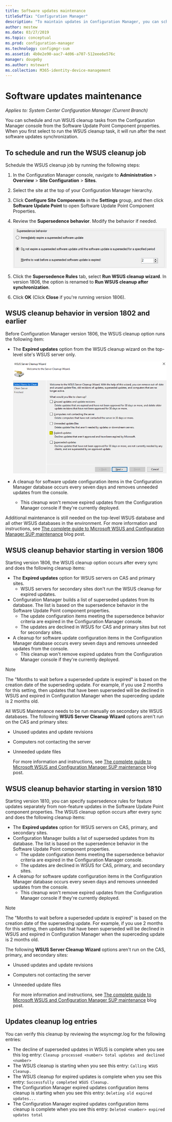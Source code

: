 ```yaml
---
title: Software updates maintenance
titleSuffix: "Configuration Manager"
description: "To maintain updates in Configuration Manager, you can schedule the WSUS cleanup task, or you can run it manually."
author: mestew
ms.date: 03/27/2019
ms.topic: conceptual
ms.prod: configuration-manager
ms.technology: configmgr-sum
ms.assetid: 4b0e2e90-aac7-4d06-a707-512eee6e576c
manager: dougeby
ms.author: mstewart
ms.collection: M365-identity-device-management
---
```

# Software updates maintenance

*Applies to: System Center Configuration Manager (Current Branch)*

You can schedule and run WSUS cleanup tasks from the Configuration Manager console from the Software Update Point Component properties. When you first select to run the WSUS cleanup task, it will run after the next software updates synchronization.  

## To schedule and run the WSUS cleanup job

Schedule the WSUS cleanup job by running the following steps:

1. In the Configuration Manager console, navigate to **Administration** > **Overview** > **Site Configuration** > **Sites**.
2. Select the site at the top of your Configuration Manager hierarchy.

3. Click **Configure Site Components** in the **Settings** group, and then click **Software Update Point** to open Software Update Point Component Properties.  

4. Review the **Supersedence behavior**. Modify the behavior if needed.

   ![supersedence behavior screenshot](media/sccm-supersedence-behavior.PNG)

5. Click the **Supersedence Rules** tab, select **Run WSUS cleanup wizard**. In version 1806, the option is renamed to **Run WSUS cleanup after synchronization**.

6. Click **OK** (Click **Close** if you're running version 1806).

## WSUS cleanup behavior in version 1802 and earlier

Before Configuration Manager version 1806, the WSUS cleanup option runs the following item:

- The **Expired updates** option from the WSUS cleanup wizard on the top-level site's WSUS server only.

  ![WSUS expired update cleanup screenshot](media/wsus-cleanup-expired.PNG)

- A cleanup for software update configuration items in the Configuration Manager database occurs every seven days and removes unneeded updates from the console.
  - This cleanup won't remove expired updates from the Configuration Manager console if they're currently deployed.

Additional maintenance is still needed on the top-level WSUS database and all other WSUS databases in the environment. For more information and instructions, see [The complete guide to Microsoft WSUS and Configuration Manager SUP maintenance](https://support.microsoft.com/help/4490644/complete-guide-to-microsoft-wsus-and-configuration-manager-sup-maint/) blog post.

## WSUS cleanup behavior starting in version 1806

Starting version 1806, the WSUS cleanup option occurs after every sync and does the following cleanup items:
<!--1357898 -->

- The **Expired updates** option for WSUS servers on CAS and primary sites.
  - WSUS servers for secondary sites don't run the WSUS cleanup for expired updates.
- Configuration Manager builds a list of superseded updates from its database. The list is based on the supersedence behavior in the Software Update Point component properties.
  - The update configuration items meeting the supersedence behavior criteria are expired in the Configuration Manager console.
  - The updates are declined in WSUS for CAS and primary sites but not for secondary sites.
- A cleanup for software update configuration items in the Configuration Manager database occurs every seven days and removes unneeded updates from the console.
  - This cleanup won't remove expired updates from the Configuration Manager console if they're currently deployed.

> [!NOTE]
> The "Months to wait before a superseded update is expired" is based on the creation date of the superseding update. For example, if you use 2 months for this setting, then updates that have been superseded will be declined in WSUS and expired in Configuration Manager when the superceding update is 2 months old.

All WSUS Maintenance needs to be run manually on secondary site WSUS databases. The following **WSUS Server Cleanup Wizard** options aren't run on the CAS and primary sites:

- Unused updates and update revisions
- Computers not contacting the server
- Unneeded update files

  For more information and instructions, see [The complete guide to Microsoft WSUS and Configuration Manager SUP maintenance](https://support.microsoft.com/help/4490644/complete-guide-to-microsoft-wsus-and-configuration-manager-sup-maint/) blog post.

## WSUS cleanup behavior starting in version 1810

Starting version 1810, you can specify supersedence rules for feature updates separately from non-feature updates in the Software Update Point component properties. The WSUS cleanup option occurs after every sync and does the following cleanup items:
<!--2839349,3098809, 2977644-->

- The **Expired updates** option for WSUS servers on CAS, primary, and secondary sites.
- Configuration Manager builds a list of superseded updates from its database. The list is based on the supersedence behavior in the Software Update Point component properties.
  - The update configuration items meeting the supersedence behavior criteria are expired in the Configuration Manager console.
  - The updates are declined in WSUS for CAS, primary, and secondary sites.
- A cleanup for software update configuration items in the Configuration Manager database occurs every seven days and removes unneeded updates from the console.
  - This cleanup won't remove expired updates from the Configuration Manager console if they're currently deployed.

> [!NOTE]
> The "Months to wait before a superseded update is expired" is based on the creation date of the superseding update. For example, if you use 2 months for this setting, then updates that have been superseded will be declined in WSUS and expired in Configuration Manager when the superceding update is 2 months old.

The following **WSUS Server Cleanup Wizard** options aren't run on the CAS, primary, and secondary sites:

- Unused updates and update revisions
- Computers not contacting the server
- Unneeded update files

  For more information and instructions, see [The complete guide to Microsoft WSUS and Configuration Manager SUP maintenance](https://support.microsoft.com/help/4490644/complete-guide-to-microsoft-wsus-and-configuration-manager-sup-maint/) blog post.

## Updates cleanup log entries

You can verify this cleanup by reviewing the wsyncmgr.log for the following entries:

- The decline of superseded updates in WSUS is complete when you see this log entry: `Cleanup processed <number> total updates and declined <number>`
- The WSUS cleanup is starting when you see this entry: `Calling WSUS Cleanup.`
- The WSUS cleanup for expired updates is complete when you see this entry: `Successfully completed WSUS Cleanup.`
- The Configuration Manager expired updates configuration items cleanup is starting when you see this entry: `Deleting old expired updates...`
- The Configuration Manager expired updates configuration items cleanup is complete when you see this entry: `Deleted <number> expired updates total`

